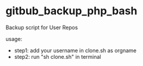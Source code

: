 # gitbub_backup_php_bash
Backup script for User Repos

usage:

* step1: add your username in clone.sh as orgname
* step2: run "sh clone.sh" in terminal
